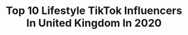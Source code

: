 ---
title: Top 10 Lifestyle TikTok Influencers In United Kingdom In 2020
description: >-
  Find top lifestyle TikTok influencers in United Kingdom in 2020. Most popular hashtags: #tiktokpoll #love #ukfashion #makeup.
platform: TikTok
profiles:
  - username: "simplygrwmm"
    fullname: >-
      ✰grwm✰
    location: "United Kingdom"
    followers: 4909
    engagement: 3294
    commentsToLikes: 0.077485
    id: ck9aekmf92hpt0j789sls5vc8
    verified: false
    hashtags: "#thanksmum, #women, #homephotohacks, #makeup"
  - username: "amberdoigthorne"
    fullname: >-
      Amber Doig-Thorne
    location: "United Kingdom"
    followers: 287186
    engagement: 807
    commentsToLikes: 0.037519
    id: ck8ndr8hfk9580j78qxu5m24u
    verified: true
    hashtags: "#trivia, #comedinewithus, #ufo2, #cheekynandos"
  - username: "instaholls"
    fullname: >-
      Instaholls
    location: "United Kingdom"
    followers: 79081
    engagement: 1176
    commentsToLikes: 0.019739
    id: ck8addvqb5gc00j78hzwibpw4
    verified: false
    hashtags: "#eyes, #halo, #cutcrease, #beautyblogger"
  - username: "sophiehannah"
    fullname: >-
      Sophie Hannah
    location: "United Kingdom"
    followers: 196544
    engagement: 1598
    commentsToLikes: 0.006680
    id: ck8ordapebnb10j78wa3rwkez
    verified: true
    hashtags: "#duet, #haircolour, #tiedye, #festivaloutfit"
  - username: "luxuryliving"
    fullname: >-
      Luxury living 
    location: "United Kingdom"
    followers: 354940
    engagement: 940
    commentsToLikes: 0.012723
    id: ckan17dh4u2xm0i78asnhe819
    verified: false
    hashtags: "#luxury, #immaboss, #bugatti, #pininfarina"
  - username: "mlaceyd"
    fullname: >-
      Mattie LaceyDavidson
    location: "United Kingdom"
    followers: 8072
    engagement: 373
    commentsToLikes: 0.036376
    id: ck9nhta4xgcyj0j789hcumed7
    verified: false
    hashtags: "#smoothie, #guasha, #brighterinside, #beautyhaul"
  - username: "bybusby"
    fullname: >-
      Shelley Busby
    location: "United Kingdom"
    followers: 3116
    engagement: 809
    commentsToLikes: 0.024326
    id: ck9ejcopk2bpn0j781i7vv6sq
    verified: false
    hashtags: "#bathart, #handdyedyarn, #leavingmybody, #bathbomb"
  - username: "reginalondonblog"
    fullname: >-
      Carol Regina
    location: "United Kingdom"
    followers: 8247
    engagement: 696
    commentsToLikes: 0.047801
    id: ck8ouj8y5pvd30j782hb4fmdn
    verified: false
    hashtags: "#curlyhairgirl, #girlmum, #mumlife, #motherslove"
  - username: "simplyabudhabi"
    fullname: >-
      simplyabudhabi
    location: "United Kingdom"
    followers: 7211
    engagement: 322
    commentsToLikes: 0.031330
    id: ck9euzpswfz2i0j78xv7rngwl
    verified: false
    hashtags: "#media, #united, #fourseasons, #believe"
  - username: "danihallihankumro"
    fullname: >-
      Dani Hallihan Kumrou
    location: "United Kingdom"
    followers: 6657
    engagement: 579
    commentsToLikes: 0.022116
    id: ckace9d1ols7d0i78mhxoab1p
    verified: false
    hashtags: "#divainlockdown, #itsthechopper, #winkatme, #evoque"
---